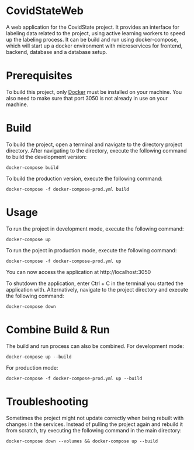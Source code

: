 # CovidStateWeb 

A web application for the CovidState project. It provides an interface for labeling data related to the project, using active learning workers to speed up the labeling process. It can be build and run using docker-compose, which will start up a docker environment with
microservices for frontend, backend, database and a database setup.

# Prerequisites

To build this project, only [Docker](https://docs.docker.com/get-docker/) must be installed on your machine.
You also need to make sure that port 3050 is not already in use on your machine.

# Build

To build the project, open a terminal and navigate to the directory project directory. After navigating to the directory, execute the following command to build the development version:
```shell
docker-compose build 
```
To build the production version, execute the following command:
```shell
docker-compose -f docker-compose-prod.yml build
```

# Usage
To run the project in development mode, execute the following command:
```shell
docker-compose up
```
To run the poject in production mode, execute the following command:
```shell
docker-compose -f docker-compose-prod.yml up
```

You can now access the application at http://localhost:3050

To shutdown the application, enter Ctrl + C in the terminal you started the application with. Alternatively, navigate to the project directory and execute the following command:
```shell
docker-compose down
```

# Combine Build & Run
The build and run process can also be combined.
For development mode:
```shell
docker-compose up --build
```
For production mode:
```shell
docker-compose -f docker-compose-prod.yml up --build
```


# Troubleshooting
Sometimes the project might not update correctly when being rebuilt with changes in the services. Instead of pulling the project again and rebuild it from scratch, try executing the following command in the main directory:
```shell
docker-compose down --volumes && docker-compose up --build
```
